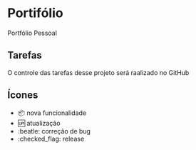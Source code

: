 # Portifólio

Portfólio Pessoal 

## Tarefas

O controle das tarefas desse projeto será raalizado no GitHub

## Ícones

- :package: nova funcionalidade
- :up: atualização
- :beatle: correção de bug
- :checked_flag: release
